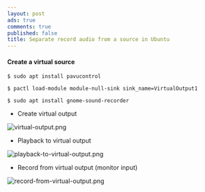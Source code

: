 ```yaml
---
layout: post
ads: true
comments: true
published: false
title: Separate record audio from a source in Ubuntu
---
```

#### Create a virtual source

```
$ sudo apt install pavucontrol

$ pactl load-module module-null-sink sink_name=VirtualOutput1

$ sudo apt install gnome-sound-recorder
```


- Create virtual output

![virtual-output.png]({{site.baseurl}}/media/virtual-output.png)


- Playback to virtual output

![playback-to-virtual-output.png]({{site.baseurl}}/media/playback-to-virtual-output.png)


- Record from virtual output (monitor input)

![record-from-virtual-output.png]({{site.baseurl}}/media/record-from-virtual-output.png)
